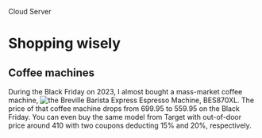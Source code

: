 Cloud Server

# Shopping wisely

## Coffee machines

During the Black Friday on 2023, I almost bought a mass-market coffee machine, ![**the Breville Barista Express Espresso Machine, BES870XL**](../../../images/BES870XL_Transparent_1300x1300.png). 
The price of that coffee machine drops from $699.95$ to $559.95$ on the Black Friday. You can even buy the same model from Target with out-of-door price around $410$ with two coupons deducting $15\%$ and $20\%$, respectively.